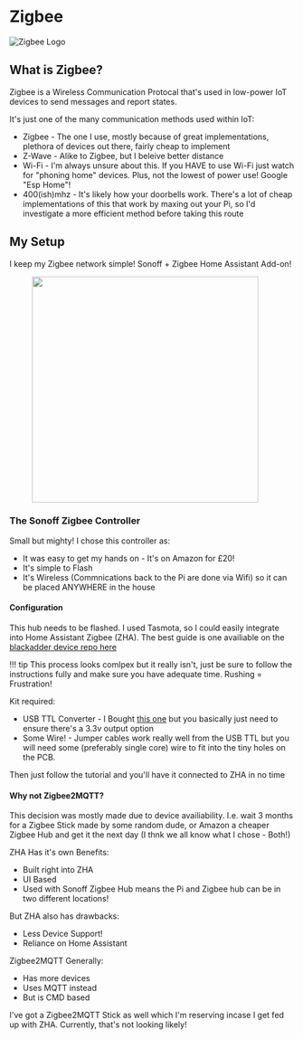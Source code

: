 # Zigbee

![Zigbee Logo](/assets/images/zigbee.jpg)

## What is Zigbee?

Zigbee is a Wireless Communication Protocal that's used in low-power IoT devices to send messages and report states. 

It's just one of the many communication methods used within IoT:

- Zigbee - The one I use, mostly because of great implementations, plethora of devices out there, fairly cheap to implement
- Z-Wave - Alike to Zigbee, but I beleive better distance
- Wi-Fi - I'm always unsure about this. If you HAVE to use Wi-Fi just watch for "phoning home" devices. Plus, not the lowest of power use! Google "Esp Home"!
- 400(ish)mhz - It's likely how your doorbells work. There's a lot of cheap implementations of this that work by maxing out your Pi, so I'd investigate a more efficient method before taking this route

## My Setup
I keep my Zigbee network simple! Sonoff + Zigbee Home Assistant Add-on!

<figure>
  <img src="./assets/images/sonoff_zigbee.jpg" width="400" />
</figure>

### The Sonoff Zigbee Controller
Small but mighty! I chose this controller as:

- It was easy to get my hands on - It's on Amazon for £20!
- It's simple to Flash
- It's Wireless (Commnications back to the Pi are done via Wifi) so it can be placed ANYWHERE in the house

#### Configuration
This hub needs to be flashed. I used Tasmota, so I could easily integrate into Home Assistant Zigbee (ZHA). The best guide is one availiable on the [blackadder device repo here](https://zigbee.blakadder.com/Sonoff_ZBBridge.html)  

!!! tip
    This process looks comlpex but it really isn't, just be sure to follow the instructions fully and make sure you have adequate time. Rushing = Frustration!

Kit required:

- USB TTL Converter - I Bought [this one](https://www.amazon.co.uk/WINGONEER-CP2104-Serial-Converter-compatible/dp/B01CYBHM26/ref=sr_1_3?crid=L5XNE56PK4JO&dchild=1&keywords=usb+ttl+converter&qid=1615212171&sprefix=usb+ttl+con%2Caps%2C151&sr=8-3) but you basically just need to ensure there's a 3.3v output option
- Some Wire! - Jumper cables work really well from the USB TTL but you will need some (preferably single core) wire to fit into the tiny holes on the PCB.  

Then just follow the tutorial and you'll have it connected to ZHA in no time

#### Why not Zigbee2MQTT?

This decision was mostly made due to device availiability. I.e. wait 3 months for a Zigbee Stick made by some random dude, or Amazon a cheaper Zigbee Hub and get it the next day (I thnk we all know what I chose - Both!)

ZHA Has it's own Benefits:

- Built right into ZHA
- UI Based
- Used with Sonoff Zigbee Hub means the Pi and Zigbee hub can be in two different locations!

But ZHA also has drawbacks:

- Less Device Support!
- Reliance on Home Assistant

Zigbee2MQTT Generally:

- Has more devices
- Uses MQTT instead
- But is CMD based

I've got a Zigbee2MQTT Stick as well which I'm reserving incase I get fed up with ZHA. Currently, that's not looking likely!